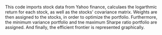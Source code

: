 This code imports stock data from Yahoo finance, calculaes the logarthmic return for each stock, as well as the stocks' covariance matrix.
Weights are then assigned to the stocks, in order to optimize the portfolio. Furthermore, the minimum variance portfolio and tne maximum Sharpe
ratio portfolio are assigned. And finally, the efficient frontier is represented graphically. 
